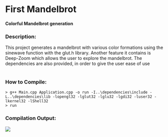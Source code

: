 # First Mandelbrot
#### Colorful Mandelbrot generation 

### Description:
This project generates a mandelbrot with various color formations using the sinewave function with the glut.h library. Another feature it contains is Deep-Zoom which allows the user to explore the mandelbrot. The dependencies are also provided, in order to give the user ease of use <br/>
<br/>

### How to Compile: <br/>
```
> g++ Main.cpp Application.cpp -o run -I..\dependencies\include -L..\dependencies\lib -lopengl32 -lglut32 -lglu32 -lgdi32 -luser32 -lkernel32 -lShell32
> run
```
### Compilation Output: <br/>
<img src="https://github.com/ChilledFerrum/Graphics-Art/blob/7bd97579d5e950156a70586b0d75c34ba14910f9/Mandelbrot%20with%20Deep%20Zoom/GOeLmDNlmq.gif"/>
